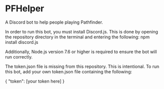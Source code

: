 # PFHelper
A Discord bot to help people playing Pathfinder.

In order to run this bot, you must install Discord.js. 
This is done by opening the repository directory in the terminal and entering the following:
npm install discord.js

Additionally, Node.js version 7.6 or higher is required to ensure the bot will run correctly.

The token.json file is missing from this repository. This is intentional. 
To run this bot, add your own token.json file containing the following:

{
	"token": [your token here]
}
